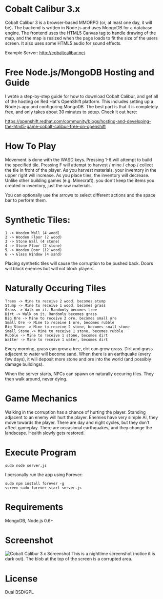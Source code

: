Cobalt Calibur 3.x
===

Cobalt Calibur 3 is a browser-based MMORPG (or, at least one day, it will be). The backend is written in Node.js and
uses MongoDB for a database engine. The frontend uses the HTML5 Canvas tag to handle drawing of the map, and the map is
resized when the page loads to fit the size of the users screen. It also uses some HTML5 audio for sound effects.

Example Server: http://cobaltcalibur.net

Free Node.js/MongoDB Hosting and Guide
==

I wrote a step-by-step guide for how to download Cobalt Calibur, and get all of the hosting on Red Hat's
OpenShift platform. This includes setting up a Node.js app and configuring MongoDB. The best part is that
it is completely free, and only takes about 30 minutes to setup. Check it out here:

https://openshift.redhat.com/community/blogs/hosting-and-developing-the-html5-game-cobalt-calibur-free-on-openshift

How To Play
==

Movement is done with the WASD keys. Pressing 1-6 will attempt to build the specified tile. Pressing F will attempt to
harvest / mine / chop / collect the tile in front of the player. As you harvest materials, your inventory in the upper
right will increase. As you place tiles, the inventory will decrease. Unlike other building games (e.g. Minecraft), you
don't keep the items you created in inventory, just the raw materials.

You can optionally use the arrows to select different actions and the space bar to perform them.

Synthetic Tiles:
==

    1 -> Wooden Wall (4 wood)
    2 -> Wooden Floor (2 wood)
    3 -> Stone Wall (4 stone)
    4 -> Stone Floor (2 stone)
    5 -> Wooden Door (12 wood)
    6 -> Glass Window (4 sand)

Placing synthetic tiles will cause the corruption to be pushed back. Doors will block enemies but will not block players.

Naturally Occuring Tiles
==

    Trees -> Mine to receive 2 wood, becomes stump
    Stump -> Mine to receive 1 wood, becomes grass
    Grass -> Walk on it. Randomly becomes tree
    Dirt -> Walk on it. Randomly becomes grass
    Big Ore -> Mine to receive 2 ore, becomes small ore
    Small Ore -> Mine to receive 1 ore, becomes rubble
    Big Stone -> Mine to receive 2 stone, becomes small stone
    Small Stone -> Mine to receive 1 stone, becomes rubble
    Rubble -> Mine to receive 1 stone, becomes dirt
    Watter -> Mine to receive 1 water, becomes dirt

Every morning, grass can grow a tree, dirt can grow grass. Dirt and grass adjacent to water will become sand. When there
is an earthquake (every few days), it will deposit more stone and ore into the world (and possibly damage buildings).

When the server starts, NPCs can spawn on naturally occuring tiles. They then walk around, never dying.

Game Mechanics
==
Walking in the corruption has a chance of hurting the player. Standing adjacent to an enemy will hurt the player.
Enemies have very simple AI, they move towards the player. There are day and night cycles, but they don't affect
gameplay. There are occasional earthquakes, and they change the landscape. Health slowly gets restored.

Execute Program
==

    sudo node server.js

I personally run the app using Forever:

    sudo npm install forever -g
    screen sudo forever start server.js

Requirements
==

MongoDB, Node.js 0.6+

Screenshot
==

![Cobalt Calibur 3.x Screenshot](https://github.com/tlhunter/Cobalt-Calibur-3/raw/master/resources/screenshot.png)
This is a nighttime screenshot (notice it is dark out). The blob at the top of the screen is a corrupted area.

License
==

Dual BSD/GPL
